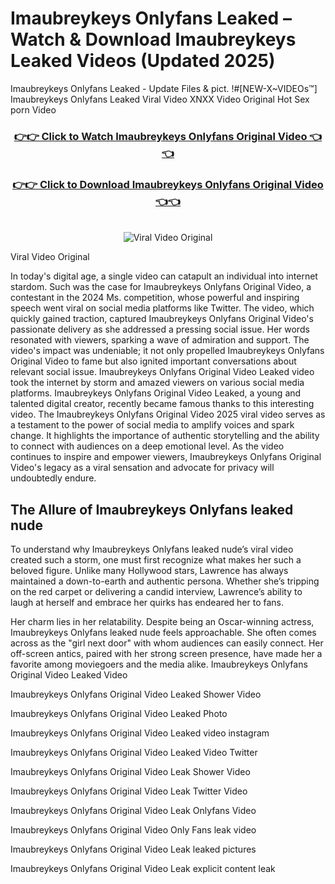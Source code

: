 # Imaubreykeys Onlyfans Leaked – Watch & Download Imaubreykeys Leaked Videos (Updated 2025)

Imaubreykeys Onlyfans Leaked - Update Files & pict. !#[NEW-X~VIDEOs™] Imaubreykeys Onlyfans Leaked Viral Video XNXX Video Original Hot Sex porn Video
<br>
<div align="center">
<h3><a href="https://links2leaks.com?utm_source=imaubreykeys&utm_medium=gitlong" rel="nofollow">👉👉 Click to Watch Imaubreykeys Onlyfans Original Video 👈👈</a></h3>
<h3><a href="https://links2leaks.com?utm_source=imaubreykeys&utm_medium=gitlong" rel="nofollow">👉👉 Click to Download Imaubreykeys Onlyfans Original Video 👈👈</a></h3>
<br>
<a href="https://links2leaks.com?utm_source=imaubreykeys&utm_medium=gitlong" rel="nofollow"><img src="https://i.ibb.co/Gkj2r4b/banner.png" alt="Viral Video Original" style="max-width: 100%; display: inline-block;" data-target="animated-image.originalImage"></a>
</div>

Viral Video Original

In today's digital age, a single video can catapult an individual into internet stardom. Such was the case for Imaubreykeys Onlyfans Original Video, a contestant in the 2024 Ms. competition, whose powerful and inspiring speech went viral on social media platforms like Twitter.
The video, which quickly gained traction, captured Imaubreykeys Onlyfans Original Video's passionate delivery as she addressed a pressing social issue. Her words resonated with viewers, sparking a wave of admiration and support. The video's impact was undeniable; it not only propelled Imaubreykeys Onlyfans Original Video to fame but also ignited important conversations about relevant social issue.
Imaubreykeys Onlyfans Original Video Leaked video took the internet by storm and amazed viewers on various social media platforms. Imaubreykeys Onlyfans Original Video Leaked, a young and talented digital creator, recently became famous thanks to this interesting video.
The Imaubreykeys Onlyfans Original Video 2025 viral video serves as a testament to the power of social media to amplify voices and spark change. It highlights the importance of authentic storytelling and the ability to connect with audiences on a deep emotional level. As the video continues to inspire and empower viewers, Imaubreykeys Onlyfans Original Video's legacy as a viral sensation and advocate for privacy will undoubtedly endure.

<h2>The Allure of Imaubreykeys Onlyfans leaked nude</h2>


To understand why Imaubreykeys Onlyfans leaked nude’s viral video created such a storm, one must first recognize what makes her such a beloved figure. Unlike many Hollywood stars, Lawrence has always maintained a down-to-earth and authentic persona. Whether she’s tripping on the red carpet or delivering a candid interview, Lawrence’s ability to laugh at herself and embrace her quirks has endeared her to fans.

Her charm lies in her relatability. Despite being an Oscar-winning actress, Imaubreykeys Onlyfans leaked nude feels approachable. She often comes across as the "girl next door" with whom audiences can easily connect. Her off-screen antics, paired with her strong screen presence, have made her a favorite among moviegoers and the media alike.
Imaubreykeys Onlyfans Original Video Leaked Video

Imaubreykeys Onlyfans Original Video Leaked Shower Video

Imaubreykeys Onlyfans Original Video Leaked Photo

Imaubreykeys Onlyfans Original Video Leaked video instagram

Imaubreykeys Onlyfans Original Video Leaked Video Twitter

Imaubreykeys Onlyfans Original Video Leak Shower Video

Imaubreykeys Onlyfans Original Video Leak Twitter Video

Imaubreykeys Onlyfans Original Video Leak Onlyfans Video

Imaubreykeys Onlyfans Original Video Only Fans leak video

Imaubreykeys Onlyfans Original Video Leak leaked pictures

Imaubreykeys Onlyfans Original Video Leak explicit content leak